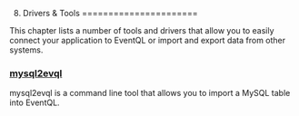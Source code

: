 8. Drivers &amp; Tools
======================

This chapter lists a number of tools and drivers that allow you to easily
connect your application to EventQL or import and export data from other systems.

### [mysql2evql](mysql2evql/)

mysql2evql is a command line tool that allows you to import a MySQL table into
EventQL.
